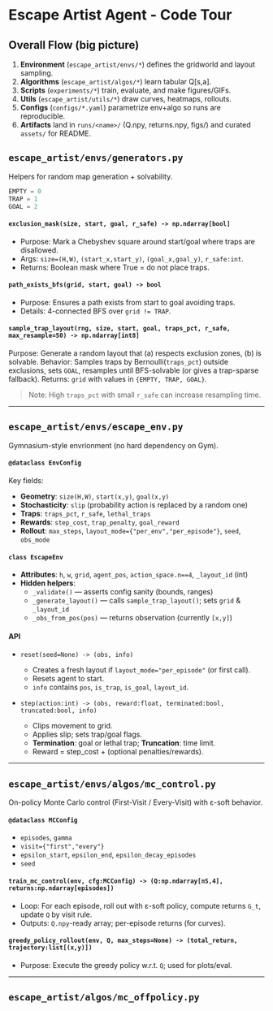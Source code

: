 # Escape Artist Agent - Code Tour

## Overall Flow (big picture)
1. **Environment** (`escape_artist/envs/*`) defines the gridworld and layout sampling.
2. **Algorithms** (`escape_artist/algos/*`) learn tabular Q[s,a].
3. **Scripts** (`experiments/*`) train, evaluate, and make figures/GIFs.
4. **Utils** (`escape_artist/utils/*`) draw curves, heatmaps, rollouts.
5. **Configs** (`configs/*.yaml`) parametrize env+algo so runs are reproducible.
6. **Artifacts** land in `runs/<name>/` (Q.npy, returns.npy, figs/) and curated `assets/` for README.

## `escape_artist/envs/generators.py`
Helpers for random map generation + solvability.

```python
EMPTY = 0
TRAP = 1
GOAL = 2
```

#### **`exclusion_mask(size, start, goal, r_safe) -> np.ndarray[bool]`**
- Purpose: Mark a Chebyshev square around start/goal where traps are disallowed.
- Args: `size=(H,W)`, `(start_x,start_y)`, `(goal_x,goal_y)`, `r_safe:int`.
- Returns: Boolean mask where True = do not place traps.

#### **`path_exists_bfs(grid, start, goal) -> bool`**
- Purpose: Ensures a path exists from start to goal avoiding traps.
- Details: 4-connected BFS over `grid != TRAP`.

#### **`sample_trap_layout(rng, size, start, goal, traps_pct, r_safe, max_resample=50) -> np.ndarray[int8]`**
Purpose: Generate a random layout that (a) respects exclusion zones, (b) is solvable.
Behavior: Samples traps by Bernoulli(`traps_pct`) outside exclusions, sets `GOAL`, resamples until BFS-solvable (or gives a trap-sparse fallback).
Returns: `grid` with values in `{EMPTY, TRAP, GOAL}`.

> Note: High `traps_pct` with small `r_safe` can increase resampling time.

---

## `escape_artist/envs/escape_env.py`
Gymnasium-style envrionment (no hard dependency on Gym).

#### **`@dataclass EnvConfig`**
Key fields:
- **Geometry**: `size(H,W)`, `start(x,y)`, `goal(x,y)`
- **Stochasticity**: `slip` (probability action is replaced by a random one)
- **Traps**: `traps_pct`, `r_safe`, `lethal_traps`
- **Rewards**: `step_cost`, `trap_penalty`, `goal_reward`
- **Rollout**: `max_steps`, `layout_mode={"per_env","per_episode"}`, `seed`, `obs_mode`

#### **`class EscapeEnv`**

- **Attributes**: `h`, `w`, `grid`, `agent_pos`, `action_space.n==4`, `_layout_id` (int)
- **Hidden helpers**:
    - `_validate()` — asserts config sanity (bounds, ranges)
    - `_generate_layout()` — calls `sample_trap_layout()`; sets `grid` & `_layout_id`
    - `_obs_from_pos(pos)` — returns observation (currently `[x,y]`)

#### **API**
- `reset(seed=None) -> (obs, info)`
    - Creates a fresh layout if `layout_mode="per_episode"` (or first call).
    - Resets agent to start.
    - `info` contains `pos`, `is_trap`, `is_goal`, `layout_id`.

- `step(action:int) -> (obs, reward:float, terminated:bool, truncated:bool, info)`
    - Clips movement to grid.
    - Applies slip; sets trap/goal flags.
    - **Termination**: goal or lethal trap; **Truncation**: time limit.
    - Reward = step_cost + (optional penalties/rewards).

---

## **`escape_artist/envs/algos/mc_control.py`**
On-policy Monte Carlo control (First-Visit / Every-Visit) with ε-soft behavior.

#### **`@dataclass MCConfig`**
- `episodes`, `gamma`
- `visit={"first","every"}`
- `epsilon_start`, `epsilon_end`, `epsilon_decay_episodes`
- `seed`

#### **`train_mc_control(env, cfg:MCConfig) -> (Q:np.ndarray[nS,4], returns:np.ndarray[episodes])`**
- Loop: For each episode, roll out with ε-soft policy, compute returns `G_t`, update `Q` by visit rule.
- Outputs: `Q.npy`-ready array; per-episode returns (for curves).

#### **`greedy_policy_rollout(env, Q, max_steps=None) -> (total_return, trajectory:list[(x,y)])`**
- Purpose: Execute the greedy policy w.r.t. `Q`; used for plots/eval.

---

## **`escape_artist/algos/mc_offpolicy.py`**